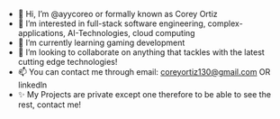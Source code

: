 - 👋 Hi, I’m @ayycoreo or formally known as Corey Ortiz
- 👀 I’m interested in full-stack software engineering, complex-applications, AI-Technologies, cloud computing
- 🌱 I’m currently learning gaming development 
- 💞️ I’m looking to collaborate on anything that tackles with the latest cutting edge technologies!
- 📫 You can contact me through email: coreyortiz130@gmail.com OR linkedln
- ✨ My Projects are private except one therefore to be able to see the rest, contact me!

<!---
ayycoreo/ayycoreo is a ✨ special ✨ repository because its `README.md` (this file) appears on your GitHub profile.
You can click the Preview link to take a look at your changes.
--->
